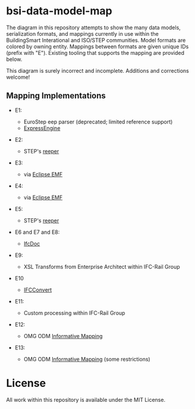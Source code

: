 # bsi-data-model-map

The diagram in this repository attempts to show the many data models, serialization formats, and mappings currently in use within the BuildingSmart Interational and ISO/STEP communities. Model formats are colored by owning entity. Mappings between formats are given unique IDs (prefix with "E"). Existing tooling that supports the mapping are provided below.

This diagram is surely incorrect and incomplete. Additions and corrections welcome!

## Mapping Implementations

* E1:
  - EuroStep eep parser (deprecated; limited reference support)
  - [ExpressEngine](https://sourceforge.net/projects/exp-engine/)

* E2:
  - STEP's [reeper](https://sourceforge.net/p/reeper)

* E3:
  - via [Eclipse EMF](https://www.eclipse.org/modeling/emf/)
  
* E4:
  - via [Eclipse EMF](https://www.eclipse.org/modeling/emf/)

* E5:
  - STEP's [reeper](https://sourceforge.net/p/reeper)

* E6 and E7 and E8:
  - [IfcDoc](https://technical.buildingsmart.org/resources/ifcdoc/)

* E9:
  - XSL Transforms from Enterprise Architect within IFC-Rail Group

* E10
  - [IFCConvert](http://ifcopenshell.org/ifcconvert.html)

* E11:
  - Custom processing within IFC-Rail Group

* E12:
  - OMG ODM [Informative Mapping](https://www.omg.org/spec/ODM/1.1/PDF)
  
* E13:
  - OMG ODM [Informative Mapping](https://www.omg.org/spec/ODM/1.1/PDF) (some restrictions)

# License
All work within this repository is available under the MIT License.
